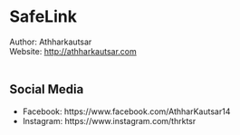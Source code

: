 # SafeLink

Author: Athharkautsar <br/>
Website: http://athharkautsar.com <br/>
<br/>
<h2>Social Media</h2>
<ul>
<li>Facebook: https://www.facebook.com/AthharKautsar14</li>
<li>Instagram: https://www.instagram.com/thrktsr</li>
</ul>
